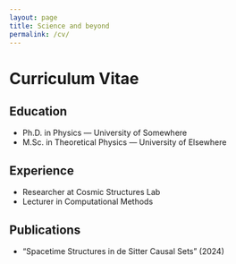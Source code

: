 ```yaml
---
layout: page
title: Science and beyond
permalink: /cv/
---
```


# Curriculum Vitae


## Education
- Ph.D. in Physics — University of Somewhere
- M.Sc. in Theoretical Physics — University of Elsewhere

## Experience
- Researcher at Cosmic Structures Lab
- Lecturer in Computational Methods

## Publications
- “Spacetime Structures in de Sitter Causal Sets” (2024)
